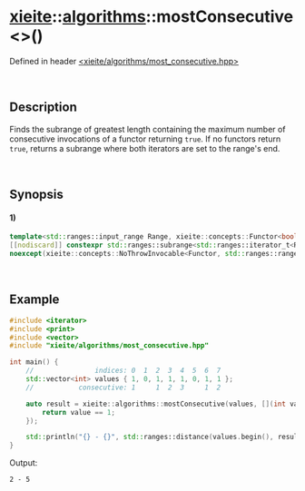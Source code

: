# [xieite](../../xieite.md)\:\:[algorithms](../../algorithms.md)\:\:mostConsecutive\<\>\(\)
Defined in header [<xieite/algorithms/most_consecutive.hpp>](../../../include/xieite/algorithms/most_consecutive.hpp)

&nbsp;

## Description
Finds the subrange of greatest length containing the maximum number of consecutive invocations of a functor returning `true`. If no functors return `true`, returns a subrange where both iterators are set to the range's end.

&nbsp;

## Synopsis
#### 1)
```cpp
template<std::ranges::input_range Range, xieite::concepts::Functor<bool(std::ranges::range_const_reference_t<Range>)> Functor>
[[nodiscard]] constexpr std::ranges::subrange<std::ranges::iterator_t<Range>> mostConsecutive(Range&& range, Functor&& selector = Functor())
noexcept(xieite::concepts::NoThrowInvocable<Functor, std::ranges::range_const_reference_t<Range>>);
```

&nbsp;

## Example
```cpp
#include <iterator>
#include <print>
#include <vector>
#include "xieite/algorithms/most_consecutive.hpp"

int main() {
    //               indices: 0  1  2  3  4  5  6  7
    std::vector<int> values { 1, 0, 1, 1, 1, 0, 1, 1 };
    //           consecutive: 1     1  2  3     1  2

    auto result = xieite::algorithms::mostConsecutive(values, [](int value) -> bool {
        return value == 1;
    });

    std::println("{} - {}", std::ranges::distance(values.begin(), result.begin()), std::ranges::distance(values.begin(), result.end()));
}
```
Output:
```
2 - 5
```
